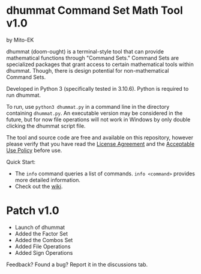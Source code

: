 # dhummat Command Set Math Tool v1.0
by Mito-EK

dhummat (doom-ought) is a terminal-style tool that can provide mathematical functions through "Command Sets." Command Sets are specialized packages that grant access to certain mathematical tools within dhummat. Though, there is design potential for non-mathematical Command Sets.

Developed in Python 3 (specifically tested in 3.10.6). Python is required to run dhummat. 

To run, use `python3 dhummat.py` in a command line in the directory containing `dhummat.py`. An executable version may be considered in the future, but for now file operations will not work in Windows by only double clicking the dhummat script file.

The tool and source code are free and available on this repository, however please verify that you have read the [License Agreement](LICENSE) and the [Acceptable Use Policy](AUP.md) before use.

Quick Start:  
- The `info` command queries a list of commands. `info <command>` provides more detailed information.
- Check out the [wiki]().

# Patch v1.0
- Launch of dhummat
- Added the Factor Set
- Added the Combos Set
- Added File Operations
- Added Sign Operations

Feedback? Found a bug? Report it in the discussions tab.